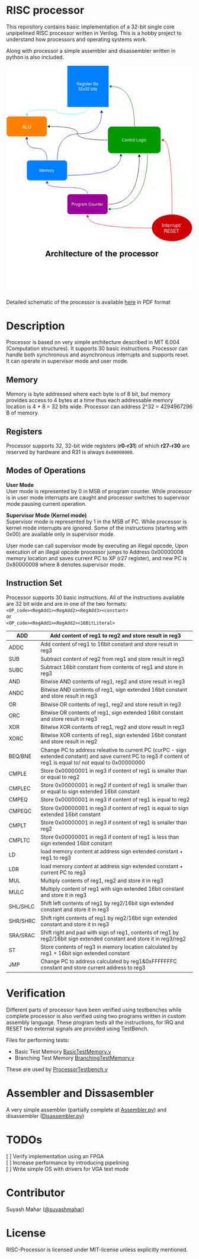 RISC processor
==============

This repository contains basic implementation of a 32-bit single core unpipelined RISC processor written in Verilog. This is a hobby project to understand how processors and operating systems work.  

Along with processor a simple assembler and disassembler written in python is also included. 

<p>
<a href="documentation/processorDiagram.png">
  <img src="documentation/processorDiagram.png" alt="Processor Architecture">
</a>   

Detailed schematic of the processor is available [here](documentation/schematic.pdf) in PDF format

Description
===========
Processor is based on very simple architecture described in MIT 6.004 (Computation structures). It supports 30 basic instructions. Processor can handle both synchronous and asynchronous interrupts and supports reset. It can operate in supervisor mode and user mode.

Memory  
------  
Memory is byte addressed where each byte is of 8 bit, but memory provides access to 4 bytes at a time thus each addressable memory location is 4 * 8 = 32 bits wide. Processor can address 2^32 = 4294967296 B of memory.  

Registers  
---------  
Processor supports 32, 32-bit wide registers (__r0-r31__) of which __r27-r30__ are reserved by hardware and R31 is always `0x00000000`. 

Modes of Operations
-------------------
__User Mode__  
User mode is represented by 0 in MSB of program counter. While processor is in user mode interrupts are caught and processor switches to supervisor mode pausing current operation.

__Supervisor Mode (Kernel mode)__  
Supervisor mode is represented by 1 in the MSB of PC. While processor is kernel mode interrupts are ignored. Some of the instructions (starting with 0x00) are available only in supervisor mode. 

User mode can call supervisor mode by executing an illegal opcode, Upon execution of an illegal opcode processor jumps to Address 0x00000008 memory location and saves current PC to XP (r27 register), and new PC is 0x80000008 where 8 denotes supervisor mode.

Instruction Set
---------------
Processor supports 30 basic instructions. All of the instructions available are 32 bit wide and are in one of the two formats:  
```<OP_code><RegAdd1><RegAdd2><RegAdd3><constant>```  
or  
```<OP_code><RegAdd1><RegAdd2><16BitLiteral>```

| ADD      | Add content of reg1 to reg2 and store result in reg3                                                                                                              |
|----------|-------------------------------------------------------------------------------------------------------------------------------------------------------------------|
| ADDC     | Add content of reg1 to 16bit constant and store result in reg3                                                                                                    |
| SUB      | Subtract content of reg2 from reg1 and store result in reg3                                                                                                       |
| SUBC     | Subtract 16bit constant from contents of reg1 and store in reg3                                                                                                   |
| AND      | Bitwise AND contents of reg1, reg2 and store result in reg3                                                                                                       |
| ANDC     | Bitwise AND contents of reg1, sign extended 16bit constant and store result in reg3                                                                               |
| OR       | Bitwise OR contents of reg1, reg2 and store result in reg3                                                                                                        |
| ORC      | Bitwise OR contents of reg1, sign extended 16bit constant and store result in reg3                                                                                |
| XOR      | Bitwise XOR contents of reg1, reg2 and store result in reg3                                                                                                       |
| XORC     | Bitwise XOR contents of reg1, sign extended 16bit constant and store result in reg2                                                                               |
| BEQ/BNE  | Change PC to address releative to current PC (curPC - sign extended constant) and save current PC to reg3 if content of reg1 is equal to/ not equal to 0x00000000 |
| CMPLE    | Store 0x00000001 in reg3 if content of reg1 is smaller than or equal to reg2                                                                                      |
| CMPLEC   | Store 0x00000001 in reg2 if content of reg1 is smaller than or equal to sign extended 16bit constant                                                              |
| CMPEQ    | Store 0x00000001 in reg3 if content of reg1 is equal to reg2                                                                                                      |
| CMPEQC   | Store 0x00000001 in reg3 if content of reg1 is equal to sign extended 16bit constant                                                                              |
| CMPLT    | Store 0x00000001 in reg3 if content of reg1 is smaller than reg2                                                                                                  |
| CMPLTC   | Store 0x00000001 in reg3 if content of reg1 is less than sign extended 16bit constant                                                                             |
| LD       | load memory content at address sign extended constant + reg1 to reg3                                                                                              |
| LDR      | load memory content at address sign extended constant + current PC to reg3                                                                                        |
| MUL      | Multiply contents of reg1, reg2 and store it in reg3                                                                                                              |
| MULC     | Multiply content of reg1 with sign extended 16bit constant and store it in reg3                                                                                   |
| SHL/SHLC | Shift left contents of reg1 by reg2/16bit sign extended constant and store it in reg3                                                                             |
| SHR/SHRC | Shift right contents of reg1 by reg2/16bit sign extended constant and store it in reg3                                                                            |
| SRA/SRAC | Shift right and pad with sign of reg1, contents of reg1 by reg2/16bit sign extended constant and store it in reg3/reg2                                            |
| ST       | Store contents of reg3 in memory location calculated by reg1 + 16bit sign extended constant                                                                       |
| JMP      | Change PC to address calculated by reg1&0xFFFFFFFC constant and store current address to reg3                                                                     |

Verification
============
Different parts of processor have been verified using testbenches while complete processor is also verified using two programs written in custom assembly language. These program tests all the instructions, for IRQ and RESET two external signals are provided using TestBench.

Files for performing tests:
* Basic Test Memory [BasicTestMemory.v](sources/modules/BasicTestMemory.v)
* Branching Test Memory [BranchingTestMemory.v](sources/modules/BranchingTestMemory.v)

These are used by [ProcessorTestbench.v](sources/testbench/ProcessorTestbench.v)

Assembler and Dissasembler
==========================
A very simple assembler (partially complete at [Assembler.py](resources/assembler.py)) and disassembler ([Disassembler.py](resources/disassembler.py))

TODOs
=====
[ ] Verify implementation using an FPGA  
[ ] Increase performance by introducing pipelining  
[ ] Write simple OS with drivers for VGA text mode

Contributor
===========
Suyash Mahar ([@suyashmahar](https://github.com/suyashmahar))

License
=======
RISC-Processor is licensed under MIT-license unless explicitly mentioned.
